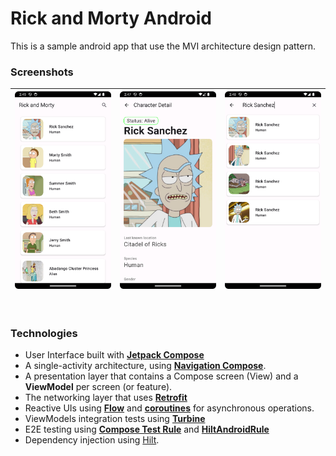 # Rick and Morty Android
This is a sample android app that use the MVI architecture design pattern.

### Screenshots


| <img width="240" src="./screenshots/characters_list.png" /> | <img width="240" src="./screenshots/character_detail.png" /> | <img width="240" src="./screenshots/characters_search.png" /> |
|-------------------------------------------------------------|--------------------------------------------------------------|---------------------------------------------------------------|

<br/>

### Technologies

*   User Interface built with **[Jetpack Compose](https://developer.android.com/jetpack/compose)**
*   A single-activity architecture, using **[Navigation Compose](https://developer.android.com/jetpack/compose/navigation)**.
*   A presentation layer that contains a Compose screen (View) and a **ViewModel** per screen (or feature).
*   The networking layer that uses **[Retrofit](https://square.github.io/retrofit/)**
*   Reactive UIs using **[Flow](https://developer.android.com/kotlin/flow)** and **[coroutines](https://kotlinlang.org/docs/coroutines-overview.html)** for asynchronous operations.
*   ViewModels integration tests using **[Turbine](https://github.com/cashapp/turbine)**
*   E2E testing using **[Compose Test Rule](https://developer.android.com/reference/kotlin/androidx/compose/ui/test/junit4/ComposeTestRule)** and **[HiltAndroidRule](https://dagger.dev/api/latest/dagger/hilt/android/testing/HiltAndroidRule.html)**
*   Dependency injection using [Hilt](https://developer.android.com/training/dependency-injection/hilt-android).





